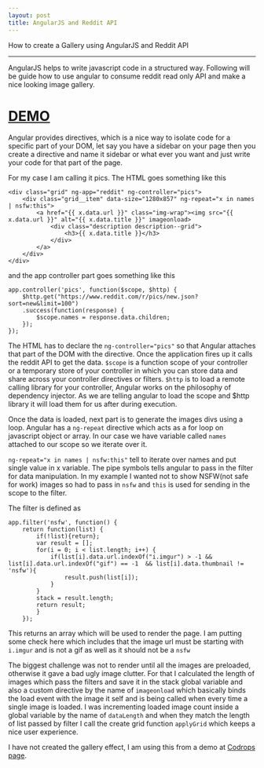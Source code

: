 ```yaml
---
layout: post
title: AngularJS and Reddit API
---
```


How to create a Gallery using AngularJS and Reddit API

-----

AngularJS helps to write javascript code in a structured way. Following will be guide how to use angular to consume reddit read only API and make a nice looking image gallery.

# [DEMO](http://thirdknife.github.io/reddit_pics)

Angular provides directives, which is a nice way to isolate code for a specific part of your DOM, let say you have a sidebar on your page then you create a directive and name it sidebar or what ever you want and just write your code for that part of the page.

For my case I am calling it pics. The HTML goes something like this

```
<div class="grid" ng-app="reddit" ng-controller="pics">
	<div class="grid__item" data-size="1280x857" ng-repeat="x in names | nsfw:this">
		<a href="{{ x.data.url }}" class="img-wrap"><img src="{{ x.data.url }}" alt="{{ x.data.title }}" imageonload>
			<div class="description description--grid">
				<h3>{{ x.data.title }}</h3>
			</div>
		</a>
	</div>
</div>
```

and the app controller part goes something like this

```
app.controller('pics', function($scope, $http) {
	$http.get("https://www.reddit.com/r/pics/new.json?sort=new&limit=100")
	.success(function(response) {
		$scope.names = response.data.children;
	});
});
```

The HTML has to declare the `ng-controller="pics"` so that Angular attaches that part of the DOM with the directive. Once the application fires up it calls the reddit API to get the data. `$scope` is a function scope of your controller or a temporary store of your controller in which you can store data and share across your controller directives or filters. `$http` is to load a remote calling library for your controller, Angular works on the philosophy of dependency injector. As we are telling angular to load the scope and $http library it will load them for us after during execution.

Once the data is loaded, next part is to generate the images divs using a loop. Angular has a `ng-repeat` directive which acts as a for loop on javascript object or array. In our case we have variable called `names` attached to our scope so we iterate over it.

`ng-repeat="x in names | nsfw:this"` tell to iterate over names and put single value in x variable. The pipe symbols tells angular to pass in the filter for data manipulation. In my example I wanted not to show NSFW(not safe for work) images so had to pass in `nsfw` and `this` is used for sending in the scope to the filter.

The filter is defined as 

```
app.filter('nsfw', function() {
	return function(list) {
		if(!list){return};
		var result = [];
		for(i = 0; i < list.length; i++) {
			if(list[i].data.url.indexOf("i.imgur") > -1 && list[i].data.url.indexOf("gif") == -1  && list[i].data.thumbnail != 'nsfw'){
				result.push(list[i]);
			}
		}
		stack = result.length;
		return result;
		}
	});
```

This returns an array which will be used to render the page. I am putting some check here which includes that the image url must be starting with `i.imgur` and is not a gif as well as it should not be a `nsfw`

The biggest challenge was not to render until all the images are preloaded, otherwise it gave a bad ugly image clutter. For that I calculated the length of images which pass the filters and save it in the stack global variable and also a custom directive by the name of `imageonload` which basically binds the load event with the image it self and is being called when every time a single image is loaded. I was incrementing loaded image count inside a global variable by the name of `dataLength` and when they match the length of list passed by filter I call the create grid function `applyGrid` which keeps a nice user experience.

I have not created the gallery effect, I am using this from a demo at [Codrops page](http://tympanus.net/codrops/2015/10/15/effect-ideas-for-image-grids).


